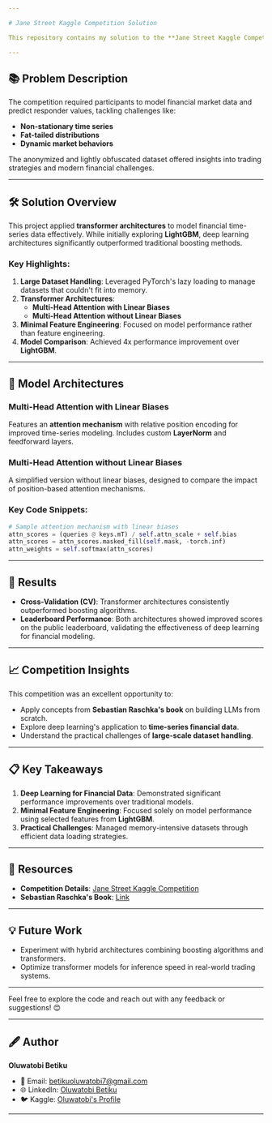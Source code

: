 ```yaml
---

# Jane Street Kaggle Competition Solution

This repository contains my solution to the **Jane Street Kaggle Competition**, where the goal was to build machine learning models using real-world financial data derived from production systems. The challenge focused on modeling complex financial markets, highlighting difficulties such as fat-tailed distributions, non-stationary time series, and sudden market behavior shifts.

---
```


## 📚 Problem Description

The competition required participants to model financial market data and predict responder values, tackling challenges like:

- **Non-stationary time series**  
- **Fat-tailed distributions**  
- **Dynamic market behaviors**  

The anonymized and lightly obfuscated dataset offered insights into trading strategies and modern financial challenges.

---

## 🛠️ Solution Overview

This project applied **transformer architectures** to model financial time-series data effectively. While initially exploring **LightGBM**, deep learning architectures significantly outperformed traditional boosting methods. 

### Key Highlights:
1. **Large Dataset Handling**: Leveraged PyTorch's lazy loading to manage datasets that couldn't fit into memory.  
2. **Transformer Architectures**:  
   - **Multi-Head Attention with Linear Biases**  
   - **Multi-Head Attention without Linear Biases**  
3. **Minimal Feature Engineering**: Focused on model performance rather than feature engineering.  
4. **Model Comparison**: Achieved 4x performance improvement over **LightGBM**.

---

## 🚀 Model Architectures

### Multi-Head Attention with Linear Biases
Features an **attention mechanism** with relative position encoding for improved time-series modeling. Includes custom **LayerNorm** and feedforward layers.

### Multi-Head Attention without Linear Biases
A simplified version without linear biases, designed to compare the impact of position-based attention mechanisms.

### Key Code Snippets:
```python
# Sample attention mechanism with linear biases
attn_scores = (queries @ keys.mT) / self.attn_scale + self.bias
attn_scores = attn_scores.masked_fill(self.mask, -torch.inf)
attn_weights = self.softmax(attn_scores)
```

---

## 🧪 Results

- **Cross-Validation (CV)**: Transformer architectures consistently outperformed boosting algorithms.  
- **Leaderboard Performance**: Both architectures showed improved scores on the public leaderboard, validating the effectiveness of deep learning for financial modeling.  

---

## 📈 Competition Insights

This competition was an excellent opportunity to:
- Apply concepts from **Sebastian Raschka's book** on building LLMs from scratch.
- Explore deep learning's application to **time-series financial data**.
- Understand the practical challenges of **large-scale dataset handling**.

---

## 📋 Key Takeaways

1. **Deep Learning for Financial Data**: Demonstrated significant performance improvements over traditional models.  
2. **Minimal Feature Engineering**: Focused solely on model performance using selected features from **LightGBM**.  
3. **Practical Challenges**: Managed memory-intensive datasets through efficient data loading strategies.

---

## 🔗 Resources

- **Competition Details**: [Jane Street Kaggle Competition](https://www.kaggle.com/competitions/jane-street-real-time-market-data-forecasting/)  
- **Sebastian Raschka's Book**: [Link](https://www.amazon.com/Build-Large-Language-Model-Scratch/dp/1633437167)  

---

## 💡 Future Work

- Experiment with hybrid architectures combining boosting algorithms and transformers.  
- Optimize transformer models for inference speed in real-world trading systems.

---

Feel free to explore the code and reach out with any feedback or suggestions! 😊  

--- 

## 🖋️ Author

**Oluwatobi Betiku**  
- 📧 Email: [betikuoluwatobi7@gmail.com](mailto:betikuoluwatobi7@gmail.com)  
- 🌐 LinkedIn: [Oluwatobi Betiku](https://www.linkedin.com/in/oluwatobi-betiku-oluwatobi/)  
- 🐦 Kaggle: [Oluwatobi's Profile](https://www.kaggle.com/oluwatobibetiku)  

--- 
